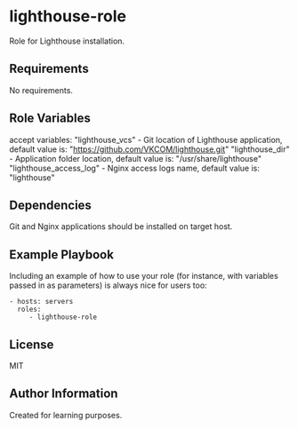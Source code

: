lighthouse-role
=========

Role for Lighthouse installation.

Requirements
------------

No requirements.

Role Variables
--------------

accept variables:
"lighthouse_vcs" - Git location of Lighthouse application, default value is: "https://github.com/VKCOM/lighthouse.git"
"lighthouse_dir" - Application folder location, default value is: "/usr/share/lighthouse"
"lighthouse_access_log" - Nginx access logs name, default value is: "lighthouse"

Dependencies
------------

Git and Nginx applications should be installed on target host.

Example Playbook
----------------

Including an example of how to use your role (for instance, with variables passed in as parameters) is always nice for users too:

    - hosts: servers
      roles:
         - lighthouse-role

License
-------

MIT

Author Information
------------------

Created for learning purposes.
